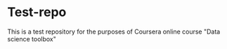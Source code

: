 # Test-repo
This is a test repository for the purposes of Coursera online course "Data science toolbox"
